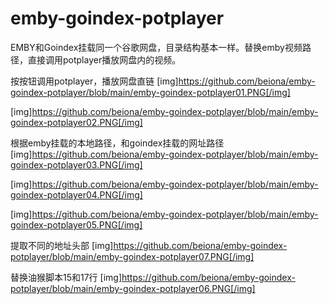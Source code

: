 # emby-goindex-potplayer
EMBY和Goindex挂载同一个谷歌网盘，目录结构基本一样。替换emby视频路径，直接调用potplayer播放网盘内的视频。

按按钮调用potplayer，播放网盘直链
[img]https://github.com/beiona/emby-goindex-potplayer/blob/main/emby-goindex-potplayer01.PNG[/img]

[img]https://github.com/beiona/emby-goindex-potplayer/blob/main/emby-goindex-potplayer02.PNG[/img]


根据emby挂载的本地路径，和goindex挂载的网址路径
[img]https://github.com/beiona/emby-goindex-potplayer/blob/main/emby-goindex-potplayer03.PNG[/img]

[img]https://github.com/beiona/emby-goindex-potplayer/blob/main/emby-goindex-potplayer04.PNG[/img]

[img]https://github.com/beiona/emby-goindex-potplayer/blob/main/emby-goindex-potplayer05.PNG[/img]

提取不同的地址头部
[img]https://github.com/beiona/emby-goindex-potplayer/blob/main/emby-goindex-potplayer07.PNG[/img]

替换油猴脚本15和17行
[img]https://github.com/beiona/emby-goindex-potplayer/blob/main/emby-goindex-potplayer06.PNG[/img]

